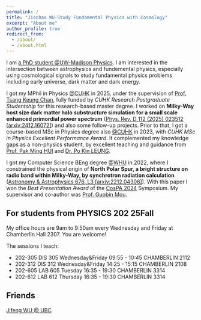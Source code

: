 ```yaml
---
permalink: /
title: "Jianhao WU-Study Fundamental Physics with Cosmology"
excerpt: "About me"
author_profile: true
redirect_from: 
  - /about/
  - /about.html
---
```


I am [a PhD student @UW-Madison Physics](https://www.physics.wisc.edu/directory/wu-jianhao/). I am interested in the intersection between astrophysics and fundemental physics, especially using cosmological signals to study fundamental physics problems including early universe, dark matter and dark energy.

I got my MPhil in Physics [@CUHK](https://www.cuhk.edu.hk) in 2025, under the supervision of [Prof. Tsang Keung Chan](https://tsangkeungchan.com/), fully funded by *CUHK Research Postgraduate Studentship* for this research-based master degree. I worked on <span style="font-weight: bold;">Milky-Way host size dark matter halo substructure simulation for a small scale enhanced primordial power spectrum</span> ([Phys. Rev. D 112 (2025) 023512 [arxiv:2412.16072]](https://arxiv.org/abs/2412.16072)) and also some follow-up projects. Prior to that, I got a course-based MSc in Physics degree also [@CUHK](https://www.cuhk.edu.hk) in 2023, with *CUHK MSc in Physics Excellent Performance Award*. It complemented my knowledge gaps as a non-physics student, by excellent teaching and guidance from [Prof. Pak Ming HUI](https://wp.phy.cuhk.edu.hk/teaching_staff/hui-pak-ming) and [Dr. Po Kin LEUNG](https://wp.phy.cuhk.edu.hk/teaching_staff/leung-po-kin).

I got my Computer Science BEng degree [@WHU](https://en.whu.edu.cn/) in 2022, where I constrained the physical origin of <span style="font-weight: bold;">North Polar Spur, a bright structure on radio band within Milky-Way, by synchrotron radiation calculation</span> ([Astronomy & Astrophysics 676, L3 [arxiv:2212.04306]](https://www.aanda.org/articles/aa/full_html/2023/08/aa45401-22/aa45401-22.html)). With this paper I won the *Best Presentation Award* of the [CosPA 2024](https://indico.itp.ac.cn/event/198/overview) Symposium. My supervisor and co-author was [Prof. Guobin Mou](https://astrowhu.github.io/guobinmou).



## For students from PHYSICS 202 25Fall

My office hours are 9am to 9:50am every Wednesday and Friday at Chamberlin Hall 2307. You are welcome!

The sessions I teach:
- 202-305 DIS	305	Wednesday&Friday  09:55 - 10:45	CHAMBERLIN 2112
- 202-312 DIS	312	Wednesday&Friday  14:25 - 15:15	CHAMBERLIN 2108
- 202-605 LAB	605	Tuesday           16:35 - 19:30	CHAMBERLIN 3314
- 202-612 LAB	612	Thursday          16:35 - 19:30	CHAMBERLIN 3314

## Friends

[Jifeng WU @ UBC](https://jifengwu2k.github.io/)